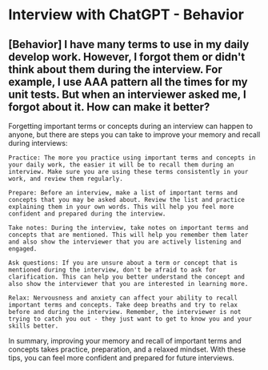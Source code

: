 # Interview with ChatGPT - Behavior

## [Behavior] I have many terms to use in my daily develop work. However, I forgot them or didn't think about them during the interview. For example, I use AAA pattern all the times for my unit tests. But when an interviewer asked me, I forgot about it. How can make it better?

Forgetting important terms or concepts during an interview can happen to anyone, but there are steps you can take to improve your memory and recall during interviews:

```dos
Practice: The more you practice using important terms and concepts in your daily work, the easier it will be to recall them during an interview. Make sure you are using these terms consistently in your work, and review them regularly.

Prepare: Before an interview, make a list of important terms and concepts that you may be asked about. Review the list and practice explaining them in your own words. This will help you feel more confident and prepared during the interview.

Take notes: During the interview, take notes on important terms and concepts that are mentioned. This will help you remember them later and also show the interviewer that you are actively listening and engaged.

Ask questions: If you are unsure about a term or concept that is mentioned during the interview, don't be afraid to ask for clarification. This can help you better understand the concept and also show the interviewer that you are interested in learning more.

Relax: Nervousness and anxiety can affect your ability to recall important terms and concepts. Take deep breaths and try to relax before and during the interview. Remember, the interviewer is not trying to catch you out - they just want to get to know you and your skills better.
```

In summary, improving your memory and recall of important terms and concepts takes practice, preparation, and a relaxed mindset. With these tips, you can feel more confident and prepared for future interviews.
